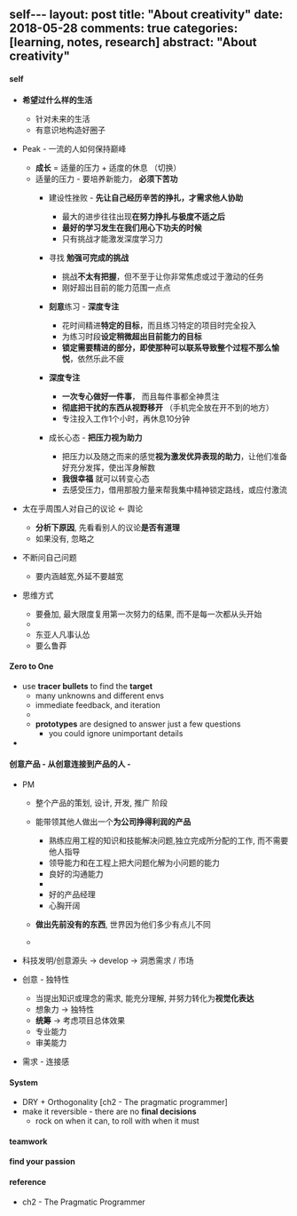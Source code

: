 self---
layout: post
title: "About creativity"
date: 2018-05-28
comments: true
categories: [learning, notes, research]
abstract: "About creativity"
---

#### **self** 
  * **希望过什么样的生活**  
    - 针对未来的生活 
    - 有意识地构造好圈子 

  * Peak - 一流的人如何保持巅峰 
    - **成长** = 适量的压力 + 适度的休息 （切换）
    - 适量的压力 -  要培养新能力， **必须下苦功** 
      + 建设性挫败 - **先让自己经历辛苦的挣扎，才需求他人协助**  
        - 最大的进步往往出现**在努力挣扎与极度不适之后** 
        - **最好的学习发生在我们用心下功夫的时候** 
        - 只有挑战才能激发深度学习力 

      + 寻找 **勉强可完成的挑战** 
        - 挑战**不太有把握**，但不至于让你非常焦虑或过于激动的任务 
        - 刚好超出目前的能力范围一点点 

      + **刻意**练习 - **深度专注** 
        - 花时间精进**特定的目标**，而且练习特定的项目时完全投入 
        - 为练习时段**设定稍微超出目前能力的目标** 
        - **锁定需要精进的部分，即使那种可以联系导致整个过程不那么愉悦**，依然乐此不疲 

      + **深度专注** 
        - **一次专心做好一件事**， 而且每件事都全神贯注 
        - **彻底把干扰的东西从视野移开** （手机完全放在开不到的地方）
        - 专注投入工作1个小时，再休息10分钟 

      + 成长心态 - **把压力视为助力** 
        - 把压力以及随之而来的感觉**视为激发优异表现的助力**，让他们准备好充分发挥，使出浑身解数 
        - **我很幸福** 就可以转变心态 
        - 去感受压力，借用那股力量来帮我集中精神锁定路线，或应付激流 


  * 太在乎周围人对自己的议论 <- 舆论 
    - **分析下原因**, 先看看别人的议论**是否有道理**  
    - 如果没有, 忽略之 

  * 不断问自己问题 
    - 要内涵越宽,外延不要越宽 

  * 思维方式 
    - 要叠加, 最大限度复用第一次努力的结果, 而不是每一次都从头开始 
    - 
    - 东亚人凡事认怂 
    - 要么鲁莽 

#### Zero to One 
  * use **tracer bullets** to find the **target**  
    - many unknowns and different envs 
    - immediate feedback, and iteration 
    - 
    - **prototypes** are designed to answer just a few questions 
      + you could ignore unimportant details 
  *


#### 创意产品 - 从创意连接到产品的人 - 

  * PM 
    - 整个产品的策划, 设计, 开发, 推广 阶段 
    - 能带领其他人做出一个**为公司挣得利润的产品** 
      + 熟练应用工程的知识和技能解决问题,独立完成所分配的工作, 而不需要他人指导 
      + 领导能力和在工程上把大问题化解为小问题的能力 
      + 良好的沟通能力 
      + 
      + 好的产品经理 
      + 心胸开阔 
      
    - **做出先前没有的东西**, 世界因为他们多少有点儿不同 
    - 
   
  * 科技发明/创意源头 -> develop -> 洞悉需求 / 市场  
  
  * 创意 - 独特性 
    - 当提出知识或理念的需求, 能充分理解, 并努力转化为**视觉化表达**  
    - 想象力 -> 独特性 
    - **统筹** -> 考虑项目总体效果
    - 专业能力  
    - 审美能力 
    
  * 需求 - 连接感 

#### System 
  * DRY + Orthogonality [ch2 - The pragmatic programmer] 
  * make it reversible - there are no **final decisions**  
    - rock on when it can, to roll with when it must 



#### teamwork 

#### find your passion 

#### reference 
* ch2 - The Pragmatic Programmer